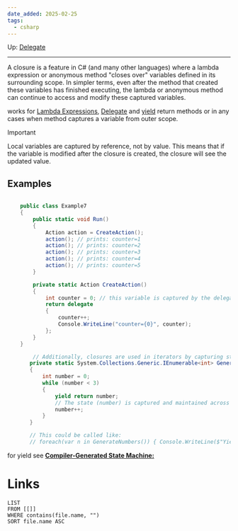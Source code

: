 ```yaml
---
date_added: 2025-02-25
tags:
  - csharp
---
```

Up: [Delegate](Delegate.md)
___
 A closure is a feature in C# (and many other languages) where a lambda expression or anonymous method "closes over" variables defined in its surrounding scope. In simpler terms, even after the method that created these variables has finished executing, the lambda or anonymous method can continue to access and modify these captured variables.

works for [Lambda Expressions](Lambda%20Expressions.md), [Delegate](Delegate.md) and [yield](yield.md) return methods or in any cases when method captures a variable from outer scope.

>[!Important]
>Local variables are captured by reference, not by value. This means that if the variable is modified after the closure is created, the closure will see the updated value.
> 
## Examples

```cs

    public class Example7
    {
        public static void Run()
        {
            Action action = CreateAction();
            action(); // prints: counter=1
            action(); // prints: counter=2
            action(); // prints: counter=3
            action(); // prints: counter=4
            action(); // prints: counter=5
        }

        private static Action CreateAction()
        {
            int counter = 0; // this variable is captured by the delegate below
            return delegate
            {
                counter++;
                Console.WriteLine("counter={0}", counter);
            };
        }
    }
```

 ```csharp
         // Additionally, closures are used in iterators by capturing state between yield returns.
        private static System.Collections.Generic.IEnumerable<int> GenerateNumbers()
        {
            int number = 0;
            while (number < 3)
            {
                yield return number;
                // The state (number) is captured and maintained across iterations.
                number++;
            }
        }

        // This could be called like:
        // foreach(var n in GenerateNumbers()) { Console.WriteLine($"Yielded: {n}"); }
 ```
for yield see [**Compiler-Generated State Machine:**](Deferred%20Execution%20in%20LINQ.md#**Compiler-Generated%20State%20Machine%20**)
# Links
```dataview
LIST
FROM [[]]
WHERE contains(file.name, "")
SORT file.name ASC
```
